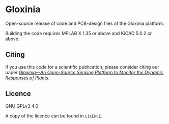 Gloxinia
========

Open-source release of code and PCB-design files of the Gloxinia platform.

Building the code requires MPLAB X 1.35 or above and KiCAD 5.0.2 or above. 

Citing
------

If you use this code for a scientific publication, please consider citing our paper [_Gloxinia—An Open-Source Sensing Platform to Monitor the Dynamic Responses of Plants_](https://doi.org/10.3390/s20113055).

Licence
-------

GNU GPLv3 4.0

A copy of the licence can be found in `LICENCE`.
